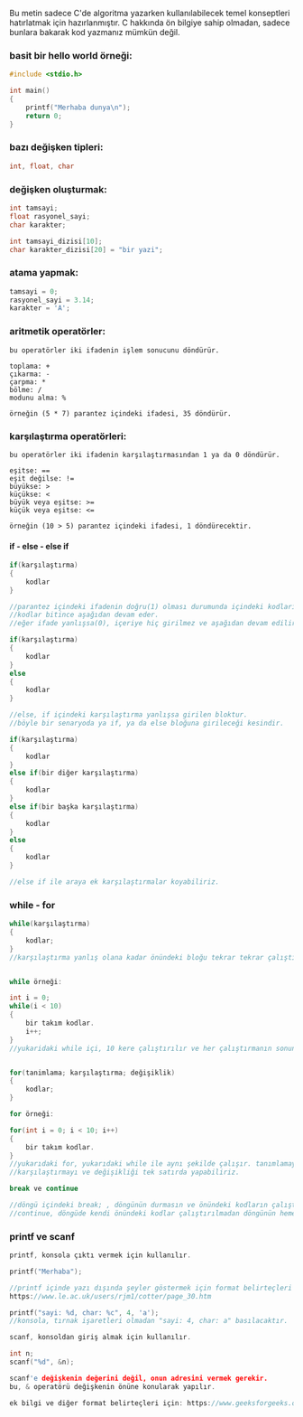 Bu metin sadece C'de algoritma yazarken kullanılabilecek temel konseptleri hatırlatmak için hazırlanmıştır.
C hakkında ön bilgiye sahip olmadan, sadece bunlara bakarak kod yazmanız mümkün değil.

### basit bir hello world örneği:
```c
#include <stdio.h>

int main()
{
	printf("Merhaba dunya\n");
	return 0;
}
```

### bazı değişken tipleri:
```c
int, float, char
```

### değişken oluşturmak:
```c
int tamsayi;
float rasyonel_sayi;
char karakter;

int tamsayi_dizisi[10];
char karakter_dizisi[20] = "bir yazi";
```

### atama yapmak:
```c
tamsayi = 0;
rasyonel_sayi = 3.14;
karakter = 'A';
```

### aritmetik operatörler:
```
bu operatörler iki ifadenin işlem sonucunu döndürür.

toplama: +
çıkarma: -
çarpma: *
bölme: /
modunu alma: %

örneğin (5 * 7) parantez içindeki ifadesi, 35 döndürür.
```
### karşılaştırma operatörleri:
```
bu operatörler iki ifadenin karşılaştırmasından 1 ya da 0 döndürür.

eşitse: ==
eşit değilse: !=
büyükse: >
küçükse: <
büyük veya eşitse: >=
küçük veya eşitse: <=

örneğin (10 > 5) parantez içindeki ifadesi, 1 döndürecektir.

```
#### if - else - else if 
```c
if(karşılaştırma)
{
	kodlar
}

//parantez içindeki ifadenin doğru(1) olması durumunda içindeki kodları çalıştırır. 
//kodlar bitince aşağıdan devam eder.
//eğer ifade yanlışsa(0), içeriye hiç girilmez ve aşağıdan devam edilir.

if(karşılaştırma)
{
	kodlar
}
else
{
	kodlar
}

//else, if içindeki karşılaştırma yanlışsa girilen bloktur. 
//böyle bir senaryoda ya if, ya da else bloğuna girileceği kesindir.

if(karşılaştırma)
{
	kodlar
}
else if(bir diğer karşılaştırma)
{
	kodlar
}
else if(bir başka karşılaştırma)
{
	kodlar
}
else
{
	kodlar
}

//else if ile araya ek karşılaştırmalar koyabiliriz.

```
### while - for
```c
while(karşılaştırma)
{
	kodlar;
}
//karşılaştırma yanlış olana kadar önündeki bloğu tekrar tekrar çalıştırır.


while örneği:

int i = 0;
while(i < 10)
{
	bir takım kodlar.
	i++;
}
//yukaridaki while içi, 10 kere çalıştırılır ve her çalıştırmanın sonunda, 'i' bir artar.


for(tanimlama; karşılaştırma; değişiklik)
{
	kodlar;
}

for örneği:

for(int i = 0; i < 10; i++)
{
	bir takım kodlar.
}
//yukarıdaki for, yukarıdaki while ile aynı şekilde çalışır. tanımlamayı, 
//karşılaştırmayı ve değişikliği tek satırda yapabiliriz.

break ve continue

//döngü içindeki break; , döngünün durmasın ve önündeki kodların çalıştırılmamasını sağlar.
//continue, döngüde kendi önündeki kodlar çalıştırılmadan döngünün hemen sonraki adıma atlamasını sağlar.
```

### printf ve scanf
```c
printf, konsola çıktı vermek için kullanılır.

printf("Merhaba");

//printf içinde yazı dışında şeyler göstermek için format belirteçleri kullanırız.
https://www.le.ac.uk/users/rjm1/cotter/page_30.htm

printf("sayi: %d, char: %c", 4, 'a');
//konsola, tırnak işaretleri olmadan "sayi: 4, char: a" basılacaktır.

scanf, konsoldan giriş almak için kullanılır.

int n;
scanf("%d", &n);

scanf'e değişkenin değerini değil, onun adresini vermek gerekir. 
bu, & operatörü değişkenin önüne konularak yapılır.

ek bilgi ve diğer format belirteçleri için: https://www.geeksforgeeks.org/format-specifiers-in-c/


```
